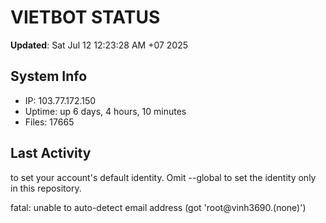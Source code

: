 # VIETBOT STATUS
**Updated**: Sat Jul 12 12:23:28 AM +07 2025

## System Info
- IP: 103.77.172.150
- Uptime: up 6 days, 4 hours, 10 minutes
- Files: 17665

## Last Activity

to set your account's default identity.
Omit --global to set the identity only in this repository.

fatal: unable to auto-detect email address (got 'root@vinh3690.(none)')
